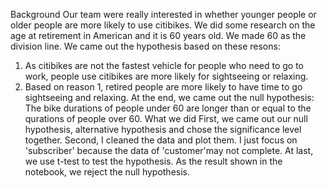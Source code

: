 Background
Our team were really interested in whether younger people or older people are more likely to use citibikes. We did some research on the age at retirement in American and it is 60 years old. We made 60 as the division line. 
We came out the hypothesis based on these resons:
1. As citibikes are not the fastest vehicle for people who need to go to work, people use citibikes are more likely for sightseeing or relaxing.
2. Based on reason 1, retired people are more likely to have time to go sightseeing and relaxing.
At the end, we came out the null hypothesis: The bike durations of people under 60 are longer than or equal to the qurations of people over 60.
What we did
First, we came out our null hypothesis, alternative hypothesis and chose the significance level together.
Second, I cleaned the data and plot them. I just focus on 'subscriber' because the data of 'customer'may not complete.
At last, we use t-test to test the hypothesis. As the result shown in the notebook, we reject the null hypothesis.
